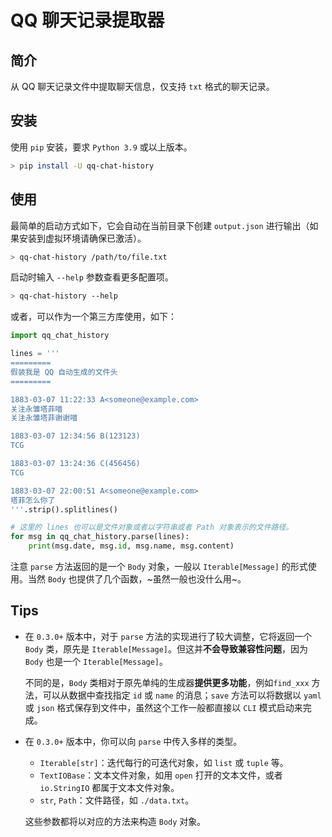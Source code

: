 # QQ 聊天记录提取器

## 简介

从 QQ 聊天记录文件中提取聊天信息，仅支持 `txt` 格式的聊天记录。


## 安装

使用 `pip` 安装，要求 `Python 3.9` 或以上版本。

```bash
> pip install -U qq-chat-history
```

## 使用

最简单的启动方式如下，它会自动在当前目录下创建 `output.json` 进行输出（如果安装到虚拟环境请确保已激活）。

```bash
> qq-chat-history /path/to/file.txt
```

启动时输入 `--help` 参数查看更多配置项。

```bash
> qq-chat-history --help
```

或者，可以作为一个第三方库使用，如下：

```python
import qq_chat_history

lines = '''
=========
假装我是 QQ 自动生成的文件头
=========

1883-03-07 11:22:33 A<someone@example.com>
关注永雏塔菲喵
关注永雏塔菲谢谢喵

1883-03-07 12:34:56 B(123123)
TCG

1883-03-07 13:24:36 C(456456)
TCG

1883-03-07 22:00:51 A<someone@example.com>
塔菲怎么你了
'''.strip().splitlines()

# 这里的 lines 也可以是文件对象或者以字符串或者 Path 对象表示的文件路径。
for msg in qq_chat_history.parse(lines):
    print(msg.date, msg.id, msg.name, msg.content)
```

注意 `parse` 方法返回的是一个 `Body` 对象，一般以 `Iterable[Message]` 的形式使用。当然 `Body` 也提供了几个函数，~虽然一般也没什么用~。

## Tips

+ 在 `0.3.0+` 版本中，对于 `parse` 方法的实现进行了较大调整，它将返回一个 `Body` 类，原先是 `Iterable[Message]`。但这并**不会导致兼容性问题**，因为 `Body` 也是一个 `Iterable[Message]`。

  不同的是，`Body` 类相对于原先单纯的生成器**提供更多功能**，例如`find_xxx` 方法，可以从数据中查找指定 `id` 或 `name` 的消息；`save` 方法可以将数据以 `yaml` 或 `json` 格式保存到文件中，虽然这个工作一般都直接以 `CLI` 模式启动来完成。

+ 在 `0.3.0+` 版本中，你可以向 `parse` 中传入多样的类型。

  + `Iterable[str]`：迭代每行的可迭代对象，如 `list` 或 `tuple` 等。
  + `TextIOBase`：文本文件对象，如用 `open` 打开的文本文件，或者 `io.StringIO` 都属于文本文件对象。
  + `str`, `Path`：文件路径，如 `./data.txt`。

  这些参数都将以对应的方法来构造 `Body` 对象。
